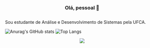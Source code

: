 ### <p align=center> Olá, pessoal 👋 </p>

##

Sou estudante de Análise e Desenvolvimento de Sistemas pela UFCA.

![Anurag's GitHub stats](https://github-readme-stats.vercel.app/api?username=italomaia03&show_icons=true&theme=transparent)
![Top Langs](https://github-readme-stats.vercel.app/api/top-langs/?username=italomaia03&layout=compact)

<p align="center">
  <a href="https://skillicons.dev">
    <img src="https://skillicons.dev/icons?i=aws,docker,java,typescript" />
  </a>
</p>

<!--
**italomaia03/italomaia03** is a ✨ _special_ ✨ repository because its `README.md` (this file) appears on your GitHub profile.

Here are some ideas to get you started:

- 🔭 I’m currently working on ...
- 🌱 I’m currently learning ...
- 👯 I’m looking to collaborate on ...
- 🤔 I’m looking for help with ...
- 💬 Ask me about ...
- 📫 How to reach me: ...
- 😄 Pronouns: ...
- ⚡ Fun fact: ...
-->
